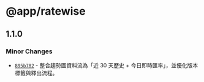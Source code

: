 # @app/ratewise

## 1.1.0

### Minor Changes

- [`895b782`](https://github.com/haotool/app/commit/895b7820227cc918ef376d152e0ecc35480ccc61) - 整合趨勢圖資料流為「近 30 天歷史 + 今日即時匯率」，並優化版本標籤與釋出流程。
